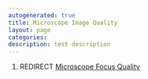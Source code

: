 ```yaml
---
autogenerated: true
title: Microscope Image Quality
layout: page
categories: 
description: test description
---
```


1.  REDIRECT [Microscope Focus Quality](Microscope_Focus_Quality)
